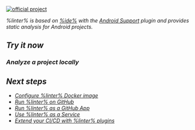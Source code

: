 [//]: # (title: Qodana Community for Android)

[![official project](https://jb.gg/badges/official-flat-square.svg)](https://confluence.jetbrains.com/display/ALL/JetBrains+on+GitHub)

<var name="linter" value="Qodana Community for Android"/>
<var name="ide" value="IntelliJ IDEA"/>
<var name="tech" value="jvm"/>

%linter% is based on [%ide%](https://www.jetbrains.com/idea/) with the [Android Support](https://plugins.jetbrains.com/plugin/1792-android-support) plugin and provides static analysis for Android projects. <include src="lib_qd.xml" include-id="linter-intro"/>

## Try it now

### Analyze a project locally

<p><include src="lib_qd.xml" include-id="qodana-cli-quickstart" filter="jvm-only,jvm-php,non-gs,other,empty"/></p>

## Next steps

- <a href="qodana-jvm-android-docker-readme.xml">Configure %linter% Docker image</a>
- <a href="qodana-github-action.md">Run %linter% on GitHub</a>
- <a href="qodana-github-application.md">Run %linter% as a GitHub App</a>
- <a href="service.md">Use %linter% as a Service</a>
- <a href="ci.md">Extend your CI/CD with %linter% plugins</a>
